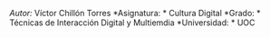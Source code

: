 *Autor:* Víctor Chillón Torres
*Asignatura: * Cultura Digital
*Grado: * Técnicas de Interacción Digital y Multiemdia
*Universidad: * UOC
